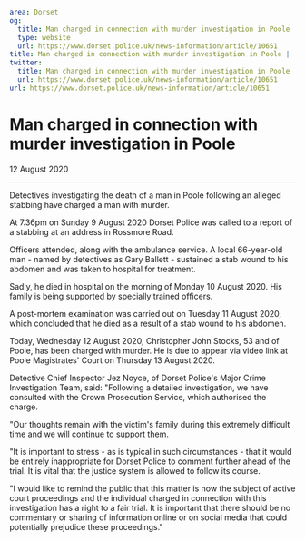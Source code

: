 ```yaml
area: Dorset
og:
  title: Man charged in connection with murder investigation in Poole
  type: website
  url: https://www.dorset.police.uk/news-information/article/10651
title: Man charged in connection with murder investigation in Poole |
twitter:
  title: Man charged in connection with murder investigation in Poole
  url: https://www.dorset.police.uk/news-information/article/10651
url: https://www.dorset.police.uk/news-information/article/10651
```

# Man charged in connection with murder investigation in Poole

12 August 2020

* * *

Detectives investigating the death of a man in Poole following an alleged stabbing have charged a man with murder.

At 7.36pm on Sunday 9 August 2020 Dorset Police was called to a report of a stabbing at an address in Rossmore Road.

Officers attended, along with the ambulance service. A local 66-year-old man - named by detectives as Gary Ballett - sustained a stab wound to his abdomen and was taken to hospital for treatment.

Sadly, he died in hospital on the morning of Monday 10 August 2020. His family is being supported by specially trained officers.

A post-mortem examination was carried out on Tuesday 11 August 2020, which concluded that he died as a result of a stab wound to his abdomen.

Today, Wednesday 12 August 2020, Christopher John Stocks, 53 and of Poole, has been charged with murder. He is due to appear via video link at Poole Magistrates' Court on Thursday 13 August 2020.

Detective Chief Inspector Jez Noyce, of Dorset Police's Major Crime Investigation Team, said: "Following a detailed investigation, we have consulted with the Crown Prosecution Service, which authorised the charge.

"Our thoughts remain with the victim's family during this extremely difficult time and we will continue to support them.

"It is important to stress - as is typical in such circumstances - that it would be entirely inappropriate for Dorset Police to comment further ahead of the trial. It is vital that the justice system is allowed to follow its course.

"I would like to remind the public that this matter is now the subject of active court proceedings and the individual charged in connection with this investigation has a right to a fair trial. It is important that there should be no commentary or sharing of information online or on social media that could potentially prejudice these proceedings."
